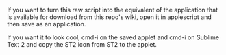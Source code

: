 If you want to turn this raw script into the equivalent of the application that is available for download from this repo's wiki, open it in applescript and then save as an application.

If you want it to look cool, cmd-i on the saved applet and cmd-i on Sublime Text 2 and copy the ST2 icon from ST2 to the applet.